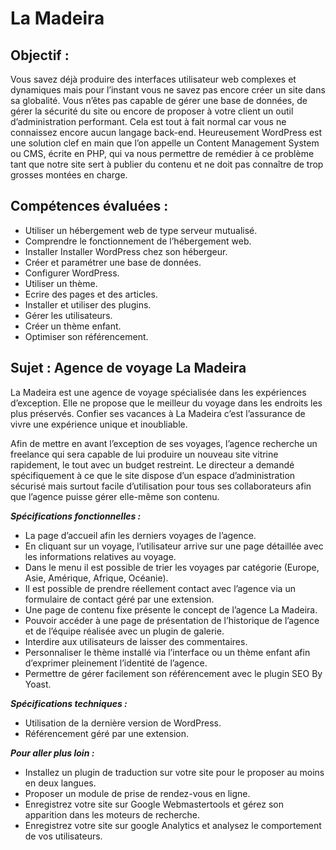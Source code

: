 # La Madeira

## Objectif :

Vous savez déjà produire des interfaces utilisateur web complexes et dynamiques mais pour l’instant vous ne savez pas encore créer un site dans sa globalité. Vous n’êtes pas capable de gérer une base de données, de gérer la sécurité du site ou encore de proposer à votre client un outil d’administration performant. Cela est tout à fait normal car vous ne connaissez encore aucun langage back-end. Heureusement WordPress est une solution clef en main que l’on appelle un Content Management System ou CMS, écrite en PHP, qui va nous permettre de remédier à ce problème tant que notre site sert à publier du contenu et ne doit pas connaître de trop grosses montées en charge.

## Compétences évaluées :

 - Utiliser un hébergement web de type serveur mutualisé.
 - Comprendre le fonctionnement de l’hébergement web.
 - Installer Installer WordPress chez son hébergeur.
 - Créer et paramétrer une base de données.
 - Configurer WordPress.
 - Utiliser un thème.
 - Ecrire des pages et des articles.
 - Installer et utiliser des plugins.
 - Gérer les utilisateurs.
 - Créer un thème enfant.
 - Optimiser son référencement.
 
## Sujet : Agence de voyage La Madeira

La Madeira est une agence de voyage spécialisée dans les expériences d’exception. Elle ne propose que le meilleur du voyage dans les endroits les plus préservés. Confier ses vacances à La Madeira c’est l’assurance de vivre une expérience unique et inoubliable.

Afin de mettre en avant l’exception de ses voyages, l’agence recherche un freelance qui sera capable de lui produire un nouveau site vitrine rapidement, le tout avec un budget restreint. Le directeur a demandé spécifiquement à ce que le site dispose d’un espace d’administration sécurisé mais surtout facile d’utilisation pour tous ses collaborateurs afin que l’agence puisse gérer elle-même son contenu.

_**Spécifications fonctionnelles :**_

 - La page d’accueil afin les derniers voyages de l’agence.
 - En cliquant sur un voyage, l’utilisateur arrive sur une page détaillée avec les informations relatives au voyage.
 - Dans le menu il est possible de trier les voyages par catégorie (Europe, Asie, Amérique, Afrique, Océanie).
 - Il est possible de prendre réellement contact avec l’agence via un formulaire de contact géré par une extension.
 - Une page de contenu fixe présente le concept de l’agence La Madeira.
 - Pouvoir accéder à une page de présentation de l’historique de l’agence et de l’équipe réalisée avec un plugin de galerie.
 - Interdire aux utilisateurs de laisser des commentaires.
 - Personnaliser le thème installé via l’interface ou un thème enfant afin d’exprimer pleinement l’identité de l’agence.
 - Permettre de gérer facilement son référencement avec le plugin SEO By Yoast.

_**Spécifications techniques :**_

 - Utilisation de la dernière version de WordPress.
 - Référencement géré par une extension.
 
_**Pour aller plus loin :**_

- Installez un plugin de traduction sur votre site pour le proposer au moins en deux langues.
- Proposer un module de prise de rendez-vous en ligne.
- Enregistrez votre site sur Google Webmastertools et gérez son apparition dans les moteurs de recherche.
- Enregistrez votre site sur google Analytics et analysez le comportement de vos utilisateurs.

